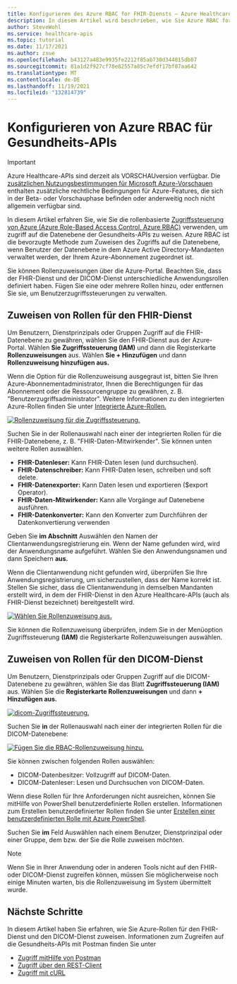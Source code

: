 ```yaml
---
title: Konfigurieren des Azure RBAC for FHIR-Diensts – Azure Healthcare-APIs
description: In diesem Artikel wird beschrieben, wie Sie Azure RBAC for FHIR konfigurieren.
author: SteveWohl
ms.service: healthcare-apis
ms.topic: tutorial
ms.date: 11/17/2021
ms.author: zxue
ms.openlocfilehash: b43127a483e9935fe2212f85ab730d344815db07
ms.sourcegitcommit: 81a1d2f927cf78e82557a85c7efdf17bf07aa642
ms.translationtype: MT
ms.contentlocale: de-DE
ms.lasthandoff: 11/19/2021
ms.locfileid: "132814739"
---
```

# <a name="configure-azure-rbac-for-healthcare-apis"></a>Konfigurieren von Azure RBAC für Gesundheits-APIs

> [!IMPORTANT]
> Azure Healthcare-APIs sind derzeit als VORSCHAUversion verfügbar. Die [zusätzlichen Nutzungsbestimmungen für Microsoft Azure-Vorschauen](https://azure.microsoft.com/support/legal/preview-supplemental-terms/) enthalten zusätzliche rechtliche Bedingungen für Azure-Features, die sich in der Beta- oder Vorschauphase befinden oder anderweitig noch nicht allgemein verfügbar sind.

In diesem Artikel erfahren Sie, wie Sie die rollenbasierte [Zugriffssteuerung von Azure (Azure Role-Based Access Control, Azure RBAC)](../role-based-access-control/index.yml) verwenden, um zugriff auf die Datenebene der Gesundheits-APIs zu weisen. Azure RBAC ist die bevorzugte Methode zum Zuweisen des Zugriffs auf die Datenebene, wenn Benutzer der Datenebene in dem Azure Active Directory-Mandanten verwaltet werden, der Ihrem Azure-Abonnement zugeordnet ist.

Sie können Rollenzuweisungen über die Azure-Portal. Beachten Sie, dass der FHIR-Dienst und der DICOM-Dienst unterschiedliche Anwendungsrollen definiert haben. Fügen Sie eine oder mehrere Rollen hinzu, oder entfernen Sie sie, um Benutzerzugriffssteuerungen zu verwalten.

## <a name="assign-roles-for-the-fhir-service"></a>Zuweisen von Rollen für den FHIR-Dienst

Um Benutzern, Dienstprinzipals oder Gruppen Zugriff auf die FHIR-Datenebene zu gewähren, wählen Sie den FHIR-Dienst aus der Azure-Portal. Wählen **Sie Zugriffssteuerung (IAM)** und dann die Registerkarte **Rollenzuweisungen** aus. Wählen **Sie + Hinzufügen** und dann **Rollenzuweisung hinzufügen aus.**
 
Wenn die Option für die Rollenzuweisung ausgegraut ist, bitten Sie Ihren Azure-Abonnementadministrator, Ihnen die Berechtigungen für das Abonnement oder die Ressourcengruppe zu gewähren, z. B. "Benutzerzugriffsadministrator". Weitere Informationen zu den integrierten Azure-Rollen finden Sie unter [Integrierte Azure-Rollen.](../role-based-access-control/built-in-roles.md)

[![Rollenzuweisung für die Zugriffssteuerung. ](fhir/media/rbac/role-assignment.png) ](fhir/media/rbac/role-assignment.png#lightbox)

Suchen Sie in der Rollenauswahl nach einer der integrierten Rollen für die FHIR-Datenebene, z. B. "FHIR-Daten-Mitwirkender". Sie können unten weitere Rollen auswählen.

* **FHIR-Datenleser:** Kann FHIR-Daten lesen (und durchsuchen).
* **FHIR-Datenschreiber:** Kann FHIR-Daten lesen, schreiben und soft delete.
* **FHIR-Datenexporter:** Kann Daten lesen und exportieren ($export Operator).
* **FHIR-Daten-Mitwirkender:** Kann alle Vorgänge auf Datenebene ausführen.
* **FHIR-Datenkonverter:** Kann den Konverter zum Durchführen der Datenkonvertierung verwenden

Geben Sie **im Abschnitt** Auswählen den Namen der Clientanwendungsregistrierung ein. Wenn der Name gefunden wird, wird der Anwendungsname aufgeführt. Wählen Sie den Anwendungsnamen und dann Speichern **aus.** 

Wenn die Clientanwendung nicht gefunden wird, überprüfen Sie Ihre Anwendungsregistrierung, um sicherzustellen, dass der Name korrekt ist. Stellen Sie sicher, dass die Clientanwendung in demselben Mandanten erstellt wird, in dem der FHIR-Dienst in den Azure Healthcare-APIs (auch als FHIR-Dienst bezeichnet) bereitgestellt wird.


[![Wählen Sie Rollenzuweisung aus. ](fhir/media/rbac/select-role-assignment.png) ](fhir/media/rbac/select-role-assignment.png#lightbox)

Sie können die Rollenzuweisung überprüfen, indem Sie in der Menüoption Zugriffssteuerung **(IAM)** die Registerkarte Rollenzuweisungen auswählen. 
 
## <a name="assign-roles-for-the-dicom-service"></a>Zuweisen von Rollen für den DICOM-Dienst

Um Benutzern, Dienstprinzipals oder Gruppen Zugriff auf die DICOM-Datenebene zu gewähren, wählen Sie das Blatt **Zugriffssteuerung (IAM)** aus. Wählen Sie die **Registerkarte Rollenzuweisungen** und dann **+ Hinzufügen aus.**

[![dicom-Zugriffssteuerung. ](dicom/media/dicom-access-control.png) ](dicom/media/dicom-access-control.png#lightbox)

Suchen Sie **in** der Rollenauswahl nach einer der integrierten Rollen für die DICOM-Datenebene:

[![Fügen Sie die RBAC-Rollenzuweisung hinzu. ](dicom/media/rbac-add-role-assignment.png) ](dicom/media/rbac-add-role-assignment.png#lightbox)

Sie können zwischen folgenden Rollen auswählen:

* DICOM-Datenbesitzer: Vollzugriff auf DICOM-Daten.
* DICOM-Datenleser: Lesen und Durchsuchen von DICOM-Daten.

Wenn diese Rollen für Ihre Anforderungen nicht ausreichen, können Sie mitHilfe von PowerShell benutzerdefinierte Rollen erstellen.  Informationen zum Erstellen benutzerdefinierter Rollen finden Sie unter [Erstellen einer benutzerdefinierten Rolle mit Azure PowerShell](../role-based-access-control/custom-roles-powershell.md).

Suchen Sie **im** Feld Auswählen nach einem Benutzer, Dienstprinzipal oder einer Gruppe, dem bzw. der Sie die Rolle zuweisen möchten.

> [!NOTE]
> Wenn Sie in Ihrer Anwendung oder in anderen Tools nicht auf den FHIR- oder DICOM-Dienst zugreifen können, müssen Sie möglicherweise noch einige Minuten warten, bis die Rollenzuweisung im System übermittelt wurde.

## <a name="next-steps"></a>Nächste Schritte

In diesem Artikel haben Sie erfahren, wie Sie Azure-Rollen für den FHIR-Dienst und den DICOM-Dienst zuweisen. Informationen zum Zugreifen auf die Gesundheits-APIs mit Postman finden Sie unter

- [Zugriff mitHilfe von Postman](use-postman.md)
- [Zugriff über den REST-Client](using-rest-client.md)
- [Zugriff mit cURL](using-curl.md)
